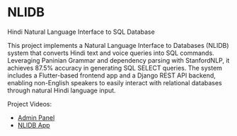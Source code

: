 # NLIDB
Hindi Natural Language Interface to SQL Database

This project implements a Natural Language Interface to Databases (NLIDB) system that converts Hindi text and voice queries into SQL commands. Leveraging Paninian Grammar and dependency parsing with StanfordNLP, it achieves 87.5% accuracy in generating SQL SELECT queries. The system includes a Flutter-based frontend app and a Django REST API backend, enabling non-English speakers to easily interact with relational databases through natural Hindi language input.

Project Videos:
- [Admin Panel](https://drive.google.com/file/d/1TerltR2Othuj8FgHfMuwy3iGjEQdA_Ei/view?usp=share_link)
- [NLIDB App](https://drive.google.com/file/d/1cVBA-8-hGfPgJt4-0NykhSFkdq2l29Y1/view?usp=share_link)
